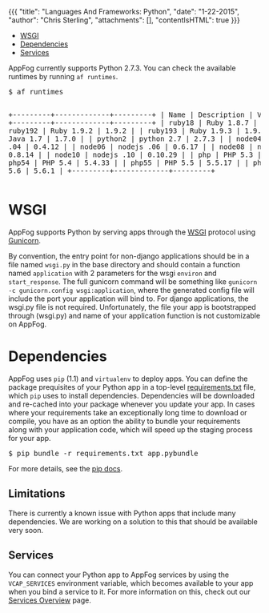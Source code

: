 {{{
  "title": "Languages And Frameworks: Python",
  "date": "1-22-2015",
  "author": "Chris Sterling",
  "attachments": [],
  "contentIsHTML": true
}}}

<ul>
<li><a href="#wsgi">WSGI</a></li>
<li><a href="#dependencies">Dependencies</a></li>
<li><a href="#services">Services</a></li>
</ul>
<p>AppFog currently supports Python 2.7.3. You can check the available runtimes by running <code>af runtimes</code>.</p>
<pre>$ af runtimes

+---------+-------------+---------+
| Name    | Description | Version |
+---------+-------------+---------+
| ruby18  | Ruby 1.8.7  | 1.8.7   |
| ruby192 | Ruby 1.9.2  | 1.9.2   |
| ruby193 | Ruby 1.9.3  | 1.9.3   |
| java    | Java 1.7    | 1.7.0   |
| python2 | python 2.7  | 2.7.3   |
| node04  | nodejs .04  | 0.4.12  |
| node06  | nodejs .06  | 0.6.17  |
| node08  | nodejs .08  | 0.8.14  |
| node10  | nodejs .10  | 0.10.29 |
| php     | PHP 5.3     | 5.3.10  |
| php54   | PHP 5.4     | 5.4.33  |
| php55   | PHP 5.5     | 5.5.17  |
| php56   | PHP 5.6     | 5.6.1   |
+---------+-------------+---------+
</pre>
<h1 id="wsgi">WSGI</h1>
<p>AppFog supports Python by serving apps through the <a href="http://wsgi.readthedocs.org/en/latest/index.html">WSGI</a> protocol using <a href="http://gunicorn.org/">Gunicorn</a>.</p>
<p>By convention, the entry point for non-django applications should be in a file named <code>wsgi.py</code> in the base directory and should contain a function named <code>application</code> with 2 parameters for the wsgi <code>environ</code> and <code>start_response</code>. The full gunicorn command will be something like <code>gunicorn -c gunicorn.config wsgi:application</code>, where the generated config file will include the port your application will bind to. For django applications, the wsgi.py file is not required. Unfortunately, the file your app is bootstrapped through (wsgi.py) and name of your application function is not customizable on AppFog.</p>
<h1 id="dependencies">Dependencies</h1>
<p>AppFog uses <code>pip</code> (1.1) and <code>virtualenv</code> to deploy apps. You can define the package prequisites of your Python app in a top-level <a href="https://pip.pypa.io/en/1.1/requirements.html">requirements.txt</a> file, which <code>pip</code> uses to install dependencies. Dependencies will be downloaded and re-cached into your package whenever you update your app. In cases where your requirements take an exceptionally long time to download or compile, you have as an option the ability to bundle your requirements along with your application code, which will speed up the staging process for your app.</p>
<pre>$ pip bundle -r requirements.txt app.pybundle
</pre>
<p>For more details, see the <a href="http://www.pip-installer.org/en/1.1/usage.html#bundles">pip docs</a>.</p>
<h2>Limitations</h2>
<p>There is currently a known issue with Python apps that include many dependencies. We are working on a solution to this that should be available very soon.</p>
<h2 id="services">Services</h2>
<p>You can connect your Python app to AppFog services by using the <code>VCAP_SERVICES</code> environment variable, which becomes available to your app when you bind a service to it. For more information on this, check out our <a href="/services/overview">Services Overview</a> page.</p>
